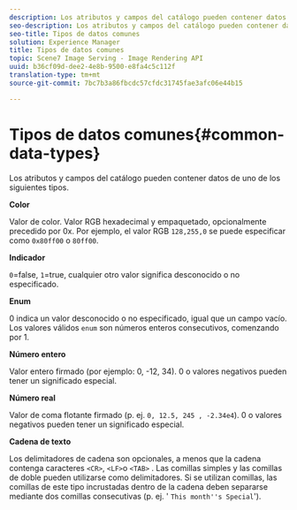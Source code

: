 ```yaml
---
description: Los atributos y campos del catálogo pueden contener datos de uno de los siguientes tipos.
seo-description: Los atributos y campos del catálogo pueden contener datos de uno de los siguientes tipos.
seo-title: Tipos de datos comunes
solution: Experience Manager
title: Tipos de datos comunes
topic: Scene7 Image Serving - Image Rendering API
uuid: b36cf09d-dee2-4e8b-9500-e8fa4c5c112f
translation-type: tm+mt
source-git-commit: 7bc7b3a86fbcdc57cfdc31745fae3afc06e44b15

---
```



# Tipos de datos comunes{#common-data-types}

Los atributos y campos del catálogo pueden contener datos de uno de los siguientes tipos.

**Color**

Valor de color. Valor RGB hexadecimal y empaquetado, opcionalmente precedido por 0x. Por ejemplo, el valor RGB `128,255,0` se puede especificar como `0x80ff00` o `80ff00`.

**Indicador**

`0`=false, `1`=true, cualquier otro valor significa desconocido o no especificado.

**Enum**

0 indica un valor desconocido o no especificado, igual que un campo vacío. Los valores válidos `enum` son números enteros consecutivos, comenzando por 1.

**Número entero**

Valor entero firmado (por ejemplo: 0, -12, 34). 0 o valores negativos pueden tener un significado especial.

**Número real**

Valor de coma flotante firmado (p. ej. `0, 12.5, 245 , -2.34e4`). 0 o valores negativos pueden tener un significado especial.

**Cadena de texto**

Los delimitadores de cadena son opcionales, a menos que la cadena contenga caracteres `<CR>`, `<LF>`o `<TAB>` . Las comillas simples y las comillas de doble pueden utilizarse como delimitadores. Si se utilizan comillas, las comillas de este tipo incrustadas dentro de la cadena deben separarse mediante dos comillas consecutivas (p. ej. &#39; `This month''s Special`&#39;).
